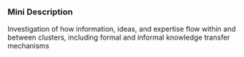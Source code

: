 ### Mini Description

Investigation of how information, ideas, and expertise flow within and between clusters, including formal and informal knowledge transfer mechanisms
